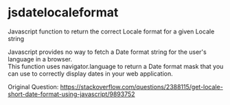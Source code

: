 # jsdatelocaleformat
Javascript function to return the correct Locale format for a given Locale string

Javascript provides no way to fetch a Date format string for the user's language in a browser.  
This function uses navigator.language to return a Date format mask that you can use to correctly
display dates in your web application. 

Original Question:
https://stackoverflow.com/questions/2388115/get-locale-short-date-format-using-javascript/9893752

